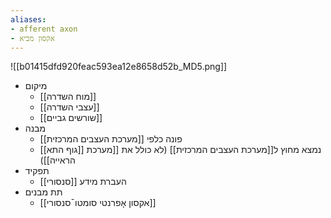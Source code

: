 ```yaml
---
aliases:
- afferent axon
- אקסון מביא
---
```

![[b01415dfd920feac593ea12e8658d52b_MD5.png]]
- מיקום
	- [[מוח השדרה]]
	- [[עצבי השדרה]]
	- [[שורשים גביים]]
- מבנה
	- פונה כלפי [[מערכת העצבים המרכזית]]
	- [[גוף התא]] נמצא מחוץ ל[[מערכת העצבים המרכזית]] (לא כולל את [[מערכת הראייה]])
- תפקיד
	- העברת מידע [[סנסורי]]
- תת מבנים
	- [[אקסון אָפרנטי סומטו¯סנסורי]]